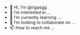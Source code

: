 - 👋 Hi, I’m @rigasgg
- 👀 I’m interested in ...
- 🌱 I’m currently learning ...
- 💞️ I’m looking to collaborate on ...
- 📫 How to reach me ...

<!---
rigasgg/rigasgg is a ✨ special ✨ repository because its `README.md` (this file) appears on your GitHub profile.
You can click the Preview link to take a look at your changes.
--->
